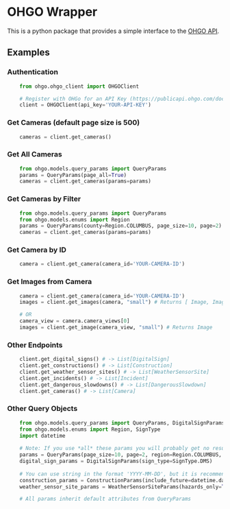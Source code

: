 # OHGO Wrapper

This is a python package that provides a simple interface to the [OHGO API](https://publicapi.ohgo.com/). 

## Examples

### Authentication
```python
	from ohgo.ohgo_client import OHGOClient

	# Register with OHGo for an API Key (https://publicapi.ohgo.com/docs/registration)
	client = OHGOClient(api_key='YOUR-API-KEY')
```

### Get Cameras (default page size is 500)
```python
    cameras = client.get_cameras()
```

### Get All Cameras
```python
    from ohgo.models.query_params import QueryParams
    params = QueryParams(page_all=True)
    cameras = client.get_cameras(params=params)
```

### Get Cameras by Filter
```python
    from ohgo.models.query_params import QueryParams
    from ohgo.models.enums import Region
    params = QueryParams(county=Region.COLUMBUS, page_size=10, page=2)
    cameras = client.get_cameras(params=params)
```

### Get Camera by ID
```python
    camera = client.get_camera(camera_id='YOUR-CAMERA-ID')
```

### Get Images from Camera
```python
    camera = client.get_camera(camera_id='YOUR-CAMERA-ID')
    images = client.get_images(camera, "small") # Returns [ Image, Image, ... ]

    # OR 
    camera_view = camera.camera_views[0]
    images = client.get_image(camera_view, "small") # Returns Image
```

### Other Endpoints
```python
    client.get_digital_signs() # -> List[DigitalSign]
    client.get_constructions() # -> List[Construction]
    client.get_weather_sensor_sites() # -> List[WeatherSensorSite]
    client.get_incidents() # -> List[Incident]
    client.get_dangerous_slowdowns() # -> List[DangerousSlowdown]
    client.get_cameras() # -> List[Camera]
```

### Other Query Objects
```python
    from ohgo.models.query_params import QueryParams, DigitalSignParams, ConsutrctionParams, WeatherSensorSiteParams
    from ohgo.models.enums import Region, SignType
    import datetime
    
    # Note: If you use *all* these params you will probably get no results
    params = QueryParams(page_size=10, page=2, region=Region.COLUMBUS, map_bounds_sw=(39.9612, -82.9988), map_bounds_ne=(40.0150, -82.8874), radius=(39.9612, -82.9988, 10))
    digital_sign_params = DigitalSignParams(sign_type=SignType.DMS)
    
    # You can use string in the format 'YYYY-MM-DD', but it is recommended to use datetime objects
    construction_params = ConstructionParams(include_future=datetime.datetime.now(), future_only=datetime.datetime.now())
    weather_sensor_site_params = WeatherSensorSiteParams(hazards_only=True)

    # All params inherit default attributes from QueryParams
```